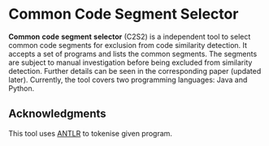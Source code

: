# Common Code Segment Selector

**Common** **code** **segment** **selector** \(C2S2\) is a independent tool to select common code segments for exclusion from code similarity detection. It accepts a set of programs and lists the common segments. The segments are subject to manual investigation before being excluded from similarity detection. Further details can be seen in the corresponding paper (updated later). Currently, the tool covers two programming languages: Java and Python. 

## Acknowledgments
This tool uses [ANTLR](https://www.antlr.org/) to tokenise given program.
